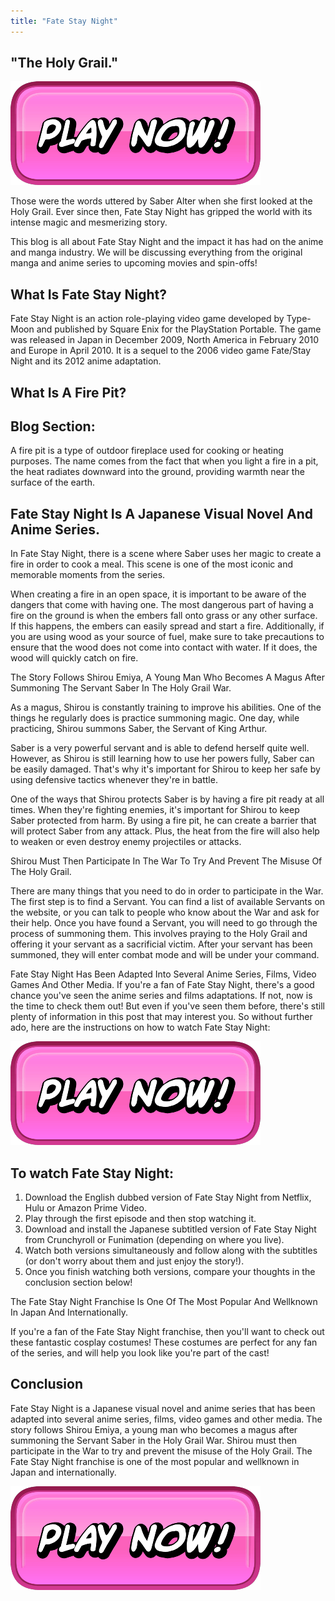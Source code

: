 ```yaml
---
title: "Fate Stay Night"
---
```


## "The Holy Grail."

[![button](https://github.com/erogames/erogames.github.io/blob/main/Play_Now.png?raw=true)](https://erogeshi.com/play-now)


Those were the words uttered by Saber Alter when she first looked at the Holy Grail. Ever since then, Fate Stay Night has gripped the world with its intense magic and mesmerizing story.

This blog is all about Fate Stay Night and the impact it has had on the anime and manga industry. We will be discussing everything from the original manga and anime series to upcoming movies and spin-offs!

## What Is Fate Stay Night?

Fate Stay Night is an action role-playing video game developed by Type-Moon and published by Square Enix for the PlayStation Portable. The game was released in Japan in December 2009, North America in February 2010 and Europe in April 2010. It is a sequel to the 2006 video game Fate/Stay Night and its 2012 anime adaptation.

## What Is A Fire Pit?

## Blog Section:
A fire pit is a type of outdoor fireplace used for cooking or heating purposes. The name comes from the fact that when you light a fire in a pit, the heat radiates downward into the ground, providing warmth near the surface of the earth.

## Fate Stay Night Is A Japanese Visual Novel And Anime Series.
In Fate Stay Night, there is a scene where Saber uses her magic to create a fire in order to cook a meal. This scene is one of the most iconic and memorable moments from the series. 

When creating a fire in an open space, it is important to be aware of the dangers that come with having one. The most dangerous part of having a fire on the ground is when the embers fall onto grass or any other surface. If this happens, the embers can easily spread and start a fire. Additionally, if you are using wood as your source of fuel, make sure to take precautions to ensure that the wood does not come into contact with water. If it does, the wood will quickly catch on fire.

The Story Follows Shirou Emiya, A Young Man Who Becomes A Magus After Summoning The Servant Saber In The Holy Grail War.

As a magus, Shirou is constantly training to improve his abilities. One of the things he regularly does is practice summoning magic. One day, while practicing, Shirou summons Saber, the Servant of King Arthur. 

Saber is a very powerful servant and is able to defend herself quite well. However, as Shirou is still learning how to use her powers fully, Saber can be easily damaged. That's why it's important for Shirou to keep her safe by using defensive tactics whenever they're in battle. 

One of the ways that Shirou protects Saber is by having a fire pit ready at all times. When they're fighting enemies, it's important for Shirou to keep Saber protected from harm. By using a fire pit, he can create a barrier that will protect Saber from any attack. Plus, the heat from the fire will also help to weaken or even destroy enemy projectiles or attacks.

Shirou Must Then Participate In The War To Try And Prevent The Misuse Of The Holy Grail.

There are many things that you need to do in order to participate in the War. The first step is to find a Servant. You can find a list of available Servants on the website, or you can talk to people who know about the War and ask for their help. Once you have found a Servant, you will need to go through the process of summoning them. This involves praying to the Holy Grail and offering it your servant as a sacrificial victim. After your servant has been summoned, they will enter combat mode and will be under your command.

Fate Stay Night Has Been Adapted Into Several Anime Series, Films, Video Games And Other Media.
If you're a fan of Fate Stay Night, there's a good chance you've seen the anime series and films adaptations. If not, now is the time to check them out! But even if you've seen them before, there's still plenty of information in this post that may interest you. So without further ado, here are the instructions on how to watch Fate Stay Night:

[![button](https://github.com/erogames/erogames.github.io/blob/main/Play_Now.png?raw=true)](https://erogeshi.com/play-now)

## To watch Fate Stay Night:
1. Download the English dubbed version of Fate Stay Night from Netflix, Hulu or Amazon Prime Video. 
2. Play through the first episode and then stop watching it. 
3. Download and install the Japanese subtitled version of Fate Stay Night from Crunchyroll or Funimation (depending on where you live). 
4. Watch both versions simultaneously and follow along with the subtitles (or don't worry about them and just enjoy the story!). 
5. Once you finish watching both versions, compare your thoughts in the conclusion section below!

The Fate Stay Night Franchise Is One Of The Most Popular And Wellknown In Japan And Internationally.


If you're a fan of the Fate Stay Night franchise, then you'll want to check out these fantastic cosplay costumes! These costumes are perfect for any fan of the series, and will help you look like you're part of the cast!

## Conclusion
Fate Stay Night is a Japanese visual novel and anime series that has been adapted into several anime series, films, video games and other media. The story follows Shirou Emiya, a young man who becomes a magus after summoning the Servant Saber in the Holy Grail War. Shirou must then participate in the War to try and prevent the misuse of the Holy Grail. The Fate Stay Night franchise is one of the most popular and wellknown in Japan and internationally.

[![button](https://github.com/erogames/erogames.github.io/blob/main/Play_Now.png?raw=true)](https://erogeshi.com/play-now)